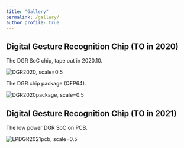 ```yaml
---
title: "Gallery"
permalink: /gallery/
author_profile: true
---
```


## Digital Gesture Recognition Chip (TO in 2020)
The DGR SoC chip, tape out in 2020.10.

![DGR2020, scale=0.5](http://Leon924.github.io/images/DGR2020.png)

The DGR chip package (QFP64).

![DGR2020package, scale=0.5](http://Leon924.github.io/images/DGR-package.jpg)

<!-- The fisrt PCB board solution designed in 2021.2. -->


## Digital Gesture Recognition Chip (TO in 2021)

The low power DGR SoC on PCB.

![LPDGR2021pcb, scale=0.5](http://Leon924.github.io/images/LPDGR2022-PCB.jpg)


<!-- ![DGR2021, scale=0.5](http://Leon924.github.io/images/DGR2021.png) -->

